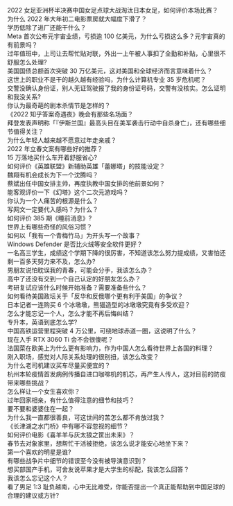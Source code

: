 2022 女足亚洲杯半决赛中国女足点球大战淘汰日本女足，如何评价本场比赛？  
为什么 2022 年大年初二电影票房就大幅度下滑了？  
学历低除了进厂还能干什么？  
Meta 首次公布元宇宙业绩，亏损逾 100 亿美元，为什么亏损这么多？元宇宙真的有前景吗？  
过年值班中，上司让去帮忙贴对联，外出一上午被人事扣了全勤和补贴，心里很不舒服怎么处理?  
美国国债总额首次突破 30 万亿美元，这对美国和全球经济而言意味着什么？  
这世上的职业不是干的越久越有经验吗，为什么计算机专业 35 岁危机呢？  
交警没确认身份证，别人无证驾驶报了我的身份证号码，交警有没核实。怎么证明和我没关系?  
你认为最奇葩的剧本杀情节是怎样的？  
《2022 知乎答案奇遇夜》晚会有那些名场面？  
拜登发表声明称「『伊斯兰国』最高头目在美军袭击行动中自杀身亡」，还有哪些细节值得关注？  
为什么年轻人越来越不愿意过年走亲戚？  
2022 年立春文案有哪些好的推荐？  
15 万落地买什么车开着舒服省心?  
如何评价《英雄联盟》新辅助英雄「蕾娜塔」的技能设定？  
魏翔有机会成长为下一个沈腾吗？  
蔡斌出任中国女排主帅，再度执教中国女排的他前景如何？  
能客观评价一下《幻塔》这个二次元游戏吗？  
你认为一个人痛苦的根源是什么？  
写网文一定要代入感吗？为什么？  
如何评价 385 期《睡前消息》?  
世界上有哪些奇怪的风俗习惯？  
如何以「我有一个青梅竹马」为开头写一个故事？  
Windows Defender 是否比火绒等安全软件更好？  
一名高三学生，成绩这个学期下降的很厉害，不知道该怎么努力提成绩，又害怕还剩一百多天努力来不及，怎么办?  
男朋友说怕耽误我的青春，可能会分手，我该怎么办？  
高中了还没有交到一个自己认定的好朋友怎么办？  
考研复试应该什么时候开始准备？需要准备些什么？  
如何看待美国政坛关于「反华和反俄哪个更有利于美国」的争议？  
日本记者一连购买 6 个冰墩墩，熊猫造型的冰墩墩究竟有多受欢迎？  
怎么才能忘记一个人，怎么才能不再后悔纠结？  
专升本，英语到底怎么学?  
中国高铁运营里程突破 4 万公里，可绕地球赤道一圈，这说明了什么？  
现在入手 RTX 3060 Ti 会不会很傻呢？  
法国菜在欧美上为什么更有影响力，作为中国人怎么看待世界上各国的料理？  
刚入职场，感觉对人际关系处理的很别扭，该怎么改变？  
为什么老司机建议买车尽量买便宜的？  
杭州本轮疫情首发病例传播自进口咖啡机的机芯，再产生人传人，这对目前的防疫带来哪些挑战？  
怎么样让一个女生喜欢你？  
过年回家相亲，有什么值得注意的细节和技巧？  
要不要和婆婆住在一起？  
为什么我一直都很善良，可这世间的苦怎么都不肯放过我？  
《长津湖之水门桥》中有哪不容忽视的细节？  
如何评价电影《喜羊羊与灰太狼之筐出未来》？  
春节去对象家里，想帮忙干活被拒绝，该怎么说才能安心地坐下来？  
第一个喜欢的明星是谁?  
有哪些战争片中细节的错误至今没有被导演意识到？  
想买部国产手机，可舍友说苹果才是大学生的标配，我该怎么回答？  
我该怎么忘记这个人？  
看了男足 1:3 耻负越南，心中无比难受，你能否提出一个真正能帮助到中国足球的合理的建议或方针?  
